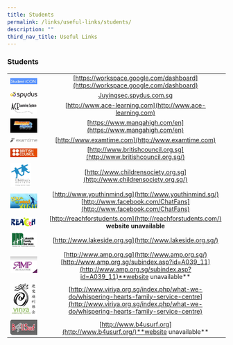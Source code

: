 ```yaml
---
title: Students
permalink: /links/useful-links/students/
description: ""
third_nav_title: Useful Links
---
```

### **Students**

|  |  |
|---|:---:|
| <img src="/images/students1.png" style="width:85%"> | [https://workspace.google.com/dashboard](https://workspace.google.com/dashboard) |
| <img src="/images/students2.jpg" style="width:85%"> | [Juyingsec.spydus.com.sg](http://juyingsec.spydus.com.sg/)   |
| <img src="/images/students3.jpg" style="width:85%"> | [http://www.ace-learning.com](http://www.ace-learning.com) |
| <img src="/images/students4.png" style="width:85%"> |  [https://www.mangahigh.com/en](https://www.mangahigh.com/en) |
| <img src="/images/students5.png" style="width:85%"> |  [http://www.examtime.com](http://www.examtime.com) |
| <img src="/images/students6.jpg" style="width:85%"> | [http://www.britishcouncil.org.sg](http://www.britishcouncil.org.sg/) |
| <img src="/images/students7.png" style="width:65%"> |  [http://www.childrensociety.org.sg](http://www.childrensociety.org.sg/) |
| <img src="/images/students8.png" style="width:85%"> |  [http://www.youthinmind.sg](http://www.youthinmind.sg/)<br>[http://www.facebook.com/ChatFans](http://www.facebook.com/ChatFans) |
| <img src="/images/students9.gif" style="width:85%"> | [http://reachforstudents.com](http://reachforstudents.com/) **website unavailable**|
| <img src="/images/students10.png" style="width:85%"> | [http://www.lakeside.org.sg](http://www.lakeside.org.sg/) |
| <img src="/images/students11.jpg" style="width:85%"> | [http://www.amp.org.sg](http://www.amp.org.sg/)<br>[http://www.amp.org.sg/subindex.asp?id=A039_11](http://www.amp.org.sg/subindex.asp?id=A039_11)**website unavailable**  |
| <img src="/images/students12.jpg" style="width:85%"> |  [http://www.viriya.org.sg/index.php/what-we-do/whispering-hearts-family-service-centre](http://www.viriya.org.sg/index.php/what-we-do/whispering-hearts-family-service-centre) |
| <img src="/images/students13.jpg" style="width:85%"> | [http://www.b4usurf.org](http://www.b4usurf.org/)**website unavailable** |